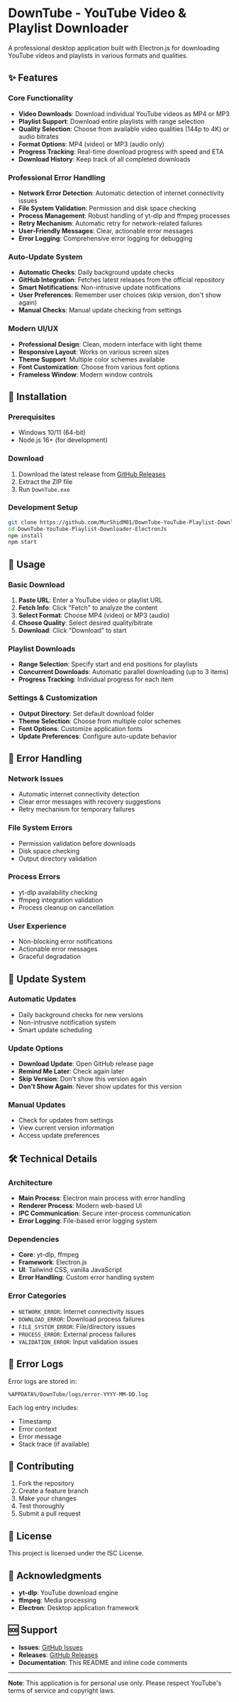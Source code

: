 # DownTube - YouTube Video & Playlist Downloader

A professional desktop application built with Electron.js for downloading YouTube videos and playlists in various formats and qualities.

## ✨ Features

### Core Functionality
- **Video Downloads**: Download individual YouTube videos as MP4 or MP3
- **Playlist Support**: Download entire playlists with range selection
- **Quality Selection**: Choose from available video qualities (144p to 4K) or audio bitrates
- **Format Options**: MP4 (video) or MP3 (audio only)
- **Progress Tracking**: Real-time download progress with speed and ETA
- **Download History**: Keep track of all completed downloads

### Professional Error Handling
- **Network Error Detection**: Automatic detection of internet connectivity issues
- **File System Validation**: Permission and disk space checking
- **Process Management**: Robust handling of yt-dlp and ffmpeg processes
- **Retry Mechanism**: Automatic retry for network-related failures
- **User-Friendly Messages**: Clear, actionable error messages
- **Error Logging**: Comprehensive error logging for debugging

### Auto-Update System
- **Automatic Checks**: Daily background update checks
- **GitHub Integration**: Fetches latest releases from the official repository
- **Smart Notifications**: Non-intrusive update notifications
- **User Preferences**: Remember user choices (skip version, don't show again)
- **Manual Checks**: Manual update checking from settings

### Modern UI/UX
- **Professional Design**: Clean, modern interface with light theme
- **Responsive Layout**: Works on various screen sizes
- **Theme Support**: Multiple color schemes available
- **Font Customization**: Choose from various font options
- **Frameless Window**: Modern window controls

## 🚀 Installation

### Prerequisites
- Windows 10/11 (64-bit)
- Node.js 16+ (for development)

### Download
1. Download the latest release from [GitHub Releases](https://github.com/MurShidM01/DownTube-YouTube-Playlist-Downloader-ElectronJs/releases)
2. Extract the ZIP file
3. Run `DownTube.exe`

### Development Setup
```bash
git clone https://github.com/MurShidM01/DownTube-YouTube-Playlist-Downloader-ElectronJs.git
cd DownTube-YouTube-Playlist-Downloader-ElectronJs
npm install
npm start
```

## 📖 Usage

### Basic Download
1. **Paste URL**: Enter a YouTube video or playlist URL
2. **Fetch Info**: Click "Fetch" to analyze the content
3. **Select Format**: Choose MP4 (video) or MP3 (audio)
4. **Choose Quality**: Select desired quality/bitrate
5. **Download**: Click "Download" to start

### Playlist Downloads
- **Range Selection**: Specify start and end positions for playlists
- **Concurrent Downloads**: Automatic parallel downloading (up to 3 items)
- **Progress Tracking**: Individual progress for each item

### Settings & Customization
- **Output Directory**: Set default download folder
- **Theme Selection**: Choose from multiple color schemes
- **Font Options**: Customize application fonts
- **Update Preferences**: Configure auto-update behavior

## 🔧 Error Handling

### Network Issues
- Automatic internet connectivity detection
- Clear error messages with recovery suggestions
- Retry mechanism for temporary failures

### File System Errors
- Permission validation before downloads
- Disk space checking
- Output directory validation

### Process Errors
- yt-dlp availability checking
- ffmpeg integration validation
- Process cleanup on cancellation

### User Experience
- Non-blocking error notifications
- Actionable error messages
- Graceful degradation

## 🔄 Update System

### Automatic Updates
- Daily background checks for new versions
- Non-intrusive notification system
- Smart update scheduling

### Update Options
- **Download Update**: Open GitHub release page
- **Remind Me Later**: Check again later
- **Skip Version**: Don't show this version again
- **Don't Show Again**: Never show updates for this version

### Manual Updates
- Check for updates from settings
- View current version information
- Access update preferences

## 🛠️ Technical Details

### Architecture
- **Main Process**: Electron main process with error handling
- **Renderer Process**: Modern web-based UI
- **IPC Communication**: Secure inter-process communication
- **Error Logging**: File-based error logging system

### Dependencies
- **Core**: yt-dlp, ffmpeg
- **Framework**: Electron.js
- **UI**: Tailwind CSS, vanilla JavaScript
- **Error Handling**: Custom error handling system

### Error Categories
- `NETWORK_ERROR`: Internet connectivity issues
- `DOWNLOAD_ERROR`: Download process failures
- `FILE_SYSTEM_ERROR`: File/directory issues
- `PROCESS_ERROR`: External process failures
- `VALIDATION_ERROR`: Input validation issues

## 📝 Error Logs

Error logs are stored in:
```
%APPDATA%/DownTube/logs/error-YYYY-MM-DD.log
```

Each log entry includes:
- Timestamp
- Error context
- Error message
- Stack trace (if available)

## 🤝 Contributing

1. Fork the repository
2. Create a feature branch
3. Make your changes
4. Test thoroughly
5. Submit a pull request

## 📄 License

This project is licensed under the ISC License.

## 🙏 Acknowledgments

- **yt-dlp**: YouTube download engine
- **ffmpeg**: Media processing
- **Electron**: Desktop application framework

## 🆘 Support

- **Issues**: [GitHub Issues](https://github.com/MurShidM01/DownTube-YouTube-Playlist-Downloader-ElectronJs/issues)
- **Releases**: [GitHub Releases](https://github.com/MurShidM01/DownTube-YouTube-Playlist-Downloader-ElectronJs/releases)
- **Documentation**: This README and inline code comments

---

**Note**: This application is for personal use only. Please respect YouTube's terms of service and copyright laws.
